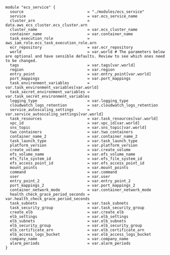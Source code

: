 

    module "ecs_service" {
      source                            = "./modules/ecs_service"
      service                           = var.ecs_service_name
      cluster_arn                       = data.aws_ecs_cluster.ecs_cluster.arn
      cluster_name                      = var.ecs_cluster_name
      container_name                    = var.container_name
      task_execution_role               = aws_iam_role.ecs_task_execution_role.arn
      ecr_repository                    = var.ecr_repository
      world                             = var.world # The parameters below are optional and have sensible defaults. Review to see which ones need to be changed. 
      tags                              = var.tags[var.world]
      region                            = var.region
      entry_point                       = var.entry_point[var.world]
      port_mappings                     = var.port_mappings
      task_environment_variables        = var.task_environment_variables[var.world]
      task_secret_environment_variables = var.task_secret_environment_variables
      logging_type                      = var.logging_type
      cloudwatch_logs_retention         = var.cloudwatch_logs_retention
      service_autoscaling_settings      = var.service_autoscaling_settings[var.world]
      task_resources                    = var.task_resources[var.world]
      vpc_id                            = var.vpc_id[var.world]
      sns_topic                         = var.sns_topic[var.world]
      two_containers                    = var.two_containers
      container_name_2                  = var.container_name_2
      task_launch_type                  = var.task_launch_type
      platform_version                  = var.platform_version
      create_volume                     = var.create_volume
      efs_volume_name                   = var.efs_volume_name
      efs_file_system_id                = var.efs_file_system_id
      efs_access_point_id               = var.efs_access_point_id
      mount_points                      = var.mount_points
      command                           = var.command
      user                              = var.user
      entry_point_2                     = var.entry_point_2
      port_mappings_2                   = var.port_mappings_2
      container_network_mode            = var.container_network_mode
      health_check_grace_period_seconds = var.health_check_grace_period_seconds
      task_subnets                      = var.task_subnets
      task_security_group               = var.task_security_group
      create_elb                        = var.create_elb
      elb_settings                      = var.elb_settings
      elb_subnets                       = var.elb_subnets
      elb_security_group                = var.elb_security_group
      elb_certificate_arn               = var.elb_certificate_arn
      elb_access_logs_bucket            = var.elb_access_logs_bucket
      company_name                      = var.company_name
      alarm_periods                     = var.alarm_periods
    }
